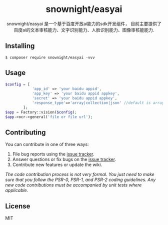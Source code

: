 <h1 align="center"> snownight/easyai </h1>

<p align="center"> snownight/easyai 是一个基于百度开放ai能力的sdk开发组件，
目前主要提供了百度ai的文本审核能力、文字识别能力、人脸识别能力、图像审核能能力.</p>


## Installing

```shell
$ composer require snownight/easyai -vvv
```

## Usage
```php
$config = [
            'app_id' => 'your baidu appid',
            'app_key' => 'your baidu appid appkey',
            'secret' => 'your baidu appid appkey',
            'response_type'=>'array|collection|json' //default is array
        ];
$app = Factory::vision($config);
$app->ocr->general('file or file url');
```

## Contributing

You can contribute in one of three ways:

1. File bug reports using the [issue tracker](https://github.com/snownight/easyai/issues).
2. Answer questions or fix bugs on the [issue tracker](https://github.com/snownight/easyai/issues).
3. Contribute new features or update the wiki.

_The code contribution process is not very formal. You just need to make sure that you follow the PSR-0, PSR-1, and PSR-2 coding guidelines. Any new code contributions must be accompanied by unit tests where applicable._

## License

MIT